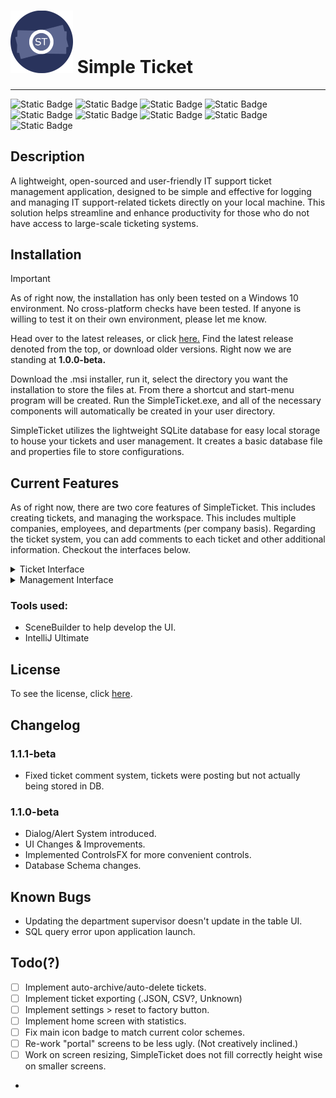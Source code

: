 

# <img src="src/main/resources/io/jacobking/simpleticket/icons/icon.png" width="100" height=""> Simple Ticket

-------------------------

![Static Badge](https://img.shields.io/badge/Version-1.1.1--beta-blue) ![Static Badge](https://img.shields.io/badge/Developer-JacobDevelopment-green)
![Static Badge](https://img.shields.io/badge/Pull%20Requests-Welcome-red) ![Static Badge](https://img.shields.io/badge/Language-Java-darkgreen) ![Static Badge](https://img.shields.io/badge/JDK-17-blue) ![Static Badge](https://img.shields.io/badge/JavaFX%20SDK-20.0.2-blue) ![Static Badge](https://img.shields.io/badge/jOOQ-3.18.6-darkred) ![Static Badge](https://img.shields.io/badge/Database%20(SQLite--JDBC)-3.42.0.0-red) ![Static Badge](https://img.shields.io/badge/Gradle-8.4-yellow)


## Description


A lightweight, open-sourced and user-friendly IT support ticket management application, designed to be simple and effective for logging and managing IT support-related tickets directly on your local machine. This solution helps streamline and enhance productivity for those who do not have access to large-scale ticketing systems. 

## Installation


> [!IMPORTANT]
> As of right now, the installation has only been tested on a Windows 10 environment. No cross-platform checks have been tested. If anyone is willing to test it on their own environment, please let me know. 

Head over to the latest releases, or click <a href="https://github.com/JacobDevelopment/SimpleTicket/tags">here.</a> Find the latest release denoted from the top, or download older versions. Right now we are standing at **1.0.0-beta.**

Download the .msi installer, run it, select the directory you want the installation to store the files at. From there a shortcut and start-menu program will be created. Run the SimpleTicket.exe, and all of the necessary components will automatically be created in your user directory. 

SimpleTicket utilizes the lightweight SQLite database for easy local storage to house your tickets and user management. It creates a basic database file and properties file to store configurations. 

## Current Features
As of right now, there are two core features of SimpleTicket. This includes creating tickets, and managing the workspace. This includes multiple companies, employees, and departments (per company basis). Regarding the ticket system, you can add comments to each ticket and other additional information. Checkout the interfaces below.
<details>
    <summary>Ticket Interface</summary>
    - <img src="images/Tickets%20Image.png" alt="Ticket Image"/>
    - <img src="images/Ticket%20Viewer.png" alt="Ticket Viewer"/>
</details>

<details>
    <summary>Management Interface</summary>
    <img src="images/Management%20Image.png" alt="Management Interface"/>
</details>

### Tools used:
- SceneBuilder to help develop the UI.
- IntelliJ Ultimate

## License

To see the license, click <a href="https://github.com/JacobDevelopment/SimpleTicket/blob/development/LICENSE">here</a>.

## Changelog
### 1.1.1-beta
* Fixed ticket comment system, tickets were posting but not actually being stored in DB.

### 1.1.0-beta
* Dialog/Alert System introduced.
* UI Changes & Improvements.
* Implemented ControlsFX for more convenient controls.
* Database Schema changes.

## Known Bugs
* Updating the department supervisor doesn't update in the table UI.
* SQL query error upon application launch.

## Todo(?)
- [ ] Implement auto-archive/auto-delete tickets.
- [ ] Implement ticket exporting (.JSON, CSV?, Unknown)
- [ ] Implement settings > reset to factory button.
- [ ] Implement home screen with statistics.
- [ ] Fix main icon badge to match current color schemes.
- [ ] Re-work "portal" screens to be less ugly. (Not creatively inclined.)
- [ ] Work on screen resizing, SimpleTicket does not fill correctly height wise on smaller screens.
- 